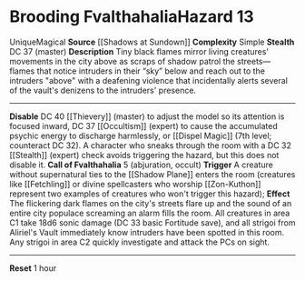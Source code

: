﻿---
ac: null
all_resistance: null
complexity: Simple
element: null
fortitude: null
hardness: null
hazard_type: null
hp: null
id: '169'
immunity: null
level: '13'
name: Brooding Fvalthahalia
rarity: Unique
reflex: null
resistance: null
school: null
source: '[[DATABASE/source/Shadows at Sundown|Shadows at Sundown]]'
trait:
- '[[DATABASE/trait/Magical|Magical]]'
- '[[DATABASE/trait/Unique|Unique]]'
type: Hazard
weakness: null
will: null

---
# Brooding Fvalthahalia<span class="item-type">Hazard 13</span>

<span class="trait-unique item-trait">Unique</span><span class="item-trait">Magical</span>
**Source** [[Shadows at Sundown]]
**Complexity** Simple
**Stealth** DC 37 (master)
**Description** Tiny black flames mirror living creatures' movements in the city above as scraps of shadow patrol the streets—flames that notice intruders in their “sky” below and reach out to the intruders "above" with a deafening violence that incidentally alerts several of the vault's denizens to the intruders' presence.

---
**Disable** DC 40 [[Thievery]] (master) to adjust the model so its attention is focused inward, DC 37 [[Occultism]] (expert) to cause the accumulated psychic energy to discharge harmlessly, or [[Dispel Magic]] (7th level; counteract DC 32). A character who sneaks through the room with a DC 32 [[Stealth]] (expert) check avoids triggering the hazard, but this does not disable it.
**Call of Fvalthahalia** <span class="action-icon">5</span> (abjuration, occult) **Trigger** A creature without supernatural ties to the [[Shadow Plane]] enters the room (creatures like [[Fetchling]] or divine spellcasters who worship [[Zon-Kuthon]] represent two examples of creatures who won't trigger this hazard); **Effect** The flickering dark flames on the city's streets flare up and the sound of an entire city populace screaming an alarm fills the room. All creatures in area C1 take 18d6 sonic damage (DC 33 basic Fortitude save), and all strigoi from Aliriel's Vault immediately know intruders have been spotted in this room. Any strigoi in area C2 quickly investigate and attack the PCs on sight.

---
**Reset** 1 hour